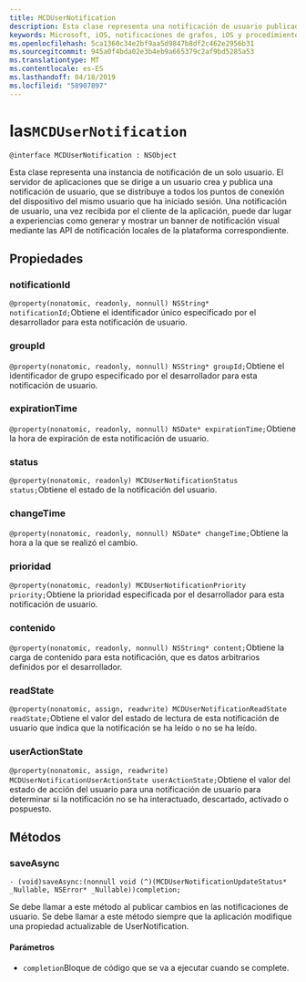 ```yaml
---
title: MCDUserNotification
description: Esta clase representa una notificación de usuario publicada por el servidor de aplicaciones a través de notificaciones de grafos y recibida por el cliente de la aplicación.
keywords: Microsoft, iOS, notificaciones de grafos, iOS y procedimientos de iPhone
ms.openlocfilehash: 5ca1360c34e2bf9aa5d9847b8df2c462e2956b31
ms.sourcegitcommit: 945a0f4bda02e3b4eb9a665379c2af9bd5285a53
ms.translationtype: MT
ms.contentlocale: es-ES
ms.lasthandoff: 04/18/2019
ms.locfileid: "58907897"
---
```

# <a name="class-mcdusernotification"></a>las`MCDUserNotification`

```
@interface MCDUserNotification : NSObject
```


Esta clase representa una instancia de notificación de un solo usuario. El servidor de aplicaciones que se dirige a un usuario crea y publica una notificación de usuario, que se distribuye a todos los puntos de conexión del dispositivo del mismo usuario que ha iniciado sesión.
Una notificación de usuario, una vez recibida por el cliente de la aplicación, puede dar lugar a experiencias como generar y mostrar un banner de notificación visual mediante las API de notificación locales de la plataforma correspondiente.

## <a name="properties"></a>Propiedades

### <a name="notificationid"></a>notificationId
`@property(nonatomic, readonly, nonnull) NSString* notificationId;`Obtiene el identificador único especificado por el desarrollador para esta notificación de usuario.

### <a name="groupid"></a>groupId
`@property(nonatomic, readonly, nonnull) NSString* groupId;`Obtiene el identificador de grupo especificado por el desarrollador para esta notificación de usuario.

### <a name="expirationtime"></a>expirationTime
`@property(nonatomic, readonly, nonnull) NSDate* expirationTime;`Obtiene la hora de expiración de esta notificación de usuario.

### <a name="status"></a>status
`@property(nonatomic, readonly) MCDUserNotificationStatus status;`Obtiene el estado de la notificación del usuario.

### <a name="changetime"></a>changeTime
`@property(nonatomic, readonly, nonnull) NSDate* changeTime;`Obtiene la hora a la que se realizó el cambio.

### <a name="priority"></a>prioridad
`@property(nonatomic, readonly) MCDUserNotificationPriority priority;`Obtiene la prioridad especificada por el desarrollador para esta notificación de usuario.

### <a name="content"></a>contenido
`@property(nonatomic, readonly, nonnull) NSString* content;`Obtiene la carga de contenido para esta notificación, que es datos arbitrarios definidos por el desarrollador.

###  <a name="readstate"></a>readState
`@property(nonatomic, assign, readwrite) MCDUserNotificationReadState readState;`Obtiene el valor del estado de lectura de esta notificación de usuario que indica que la notificación se ha leído o no se ha leído.

### <a name="useractionstate"></a>userActionState
`@property(nonatomic, assign, readwrite) MCDUserNotificationUserActionState userActionState;`Obtiene el valor del estado de acción del usuario para una notificación de usuario para determinar si la notificación no se ha interactuado, descartado, activado o pospuesto. 

## <a name="methods"></a>Métodos

### <a name="saveasync"></a>saveAsync
`- (void)saveAsync:(nonnull void (^)(MCDUserNotificationUpdateStatus* _Nullable, NSError* _Nullable))completion;`

Se debe llamar a este método al publicar cambios en las notificaciones de usuario. Se debe llamar a este método siempre que la aplicación modifique una propiedad actualizable de UserNotification.

#### <a name="parameters"></a>Parámetros
* `completion`Bloque de código que se va a ejecutar cuando se complete.

